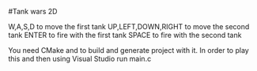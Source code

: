 #Tank wars 2D


W,A,S,D to move the first tank
UP,LEFT,DOWN,RIGHT to move the second tank
ENTER to fire with the first tank
SPACE to fire with the second tank

You need CMake and to build and generate project with it. In order to play this and then using Visual Studio run main.c 
